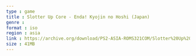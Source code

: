 ```yaml
---
type : game
title : Slotter Up Core - Enda! Kyojin no Hoshi (Japan)
genre : 
format : iso
region : asia
link : https://archive.org/download/PS2-ASIA-ROMS321COM/Slotter%20Up%20Core%20-%20Enda%21%20Kyojin%20no%20Hoshi%20%28Japan%29.7z
size : 41MB
---
```

